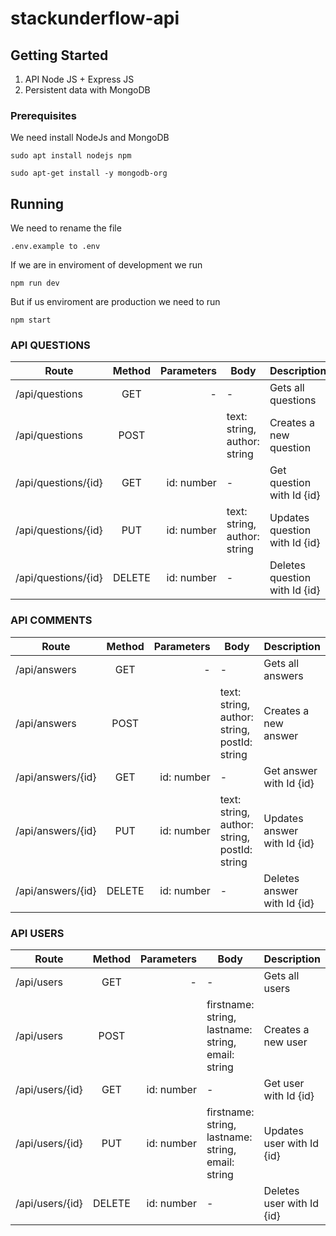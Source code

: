 # stackunderflow-api

## Getting Started

1. API Node JS + Express JS
2. Persistent data with MongoDB

### Prerequisites

We need install NodeJs and MongoDB

```
sudo apt install nodejs npm

sudo apt-get install -y mongodb-org
```

## Running

We need to rename the file 

```
.env.example to .env
```

If we are in enviroment of development we run
```
npm run dev
```
But if us enviroment are production we need to run
```
npm start
```

### API QUESTIONS
| Route               | Method | Parameters | Body                                | Description                   |
| ------------------- | :----: | ---------: | ----------------------------------- | ------------------------------|
| /api/questions      |  GET   |          - | -                                   | Gets all questions            |
| /api/questions      |  POST  |            | text: string, author: string        | Creates a new question        |
| /api/questions/{id} |  GET   | id: number | -                                   | Get question with Id {id}     |
| /api/questions/{id} |  PUT   | id: number | text: string, author: string        | Updates question with Id {id} |
| /api/questions/{id} | DELETE | id: number | -                                   | Deletes question with Id {id} |

### API COMMENTS
| Route             | Method | Parameters | Body                                                | Description                 |
| ----------------- | :----: | ---------: | --------------------------------------------------- | ----------------------------|
| /api/answers      |  GET   |          - | -                                                   | Gets all answers            |
| /api/answers      |  POST  |            | text: string, author: string, postId: string        | Creates a new answer        |
| /api/answers/{id} |  GET   | id: number | -                                                   | Get answer with Id {id}     |
| /api/answers/{id} |  PUT   | id: number | text: string, author: string, postId: string        | Updates answer with Id {id} |
| /api/answers/{id} | DELETE | id: number | -                                                   | Deletes answer with Id {id} |

### API USERS
| Route           | Method | Parameters | Body                                               | Description               |
| --------------- | :----: | ---------: | ---------------------------------------------------| ------------------------- |
| /api/users      |  GET   |          - | -                                                  | Gets all users            |
| /api/users      |  POST  |            | firstname: string, lastname: string, email: string | Creates a new user        |
| /api/users/{id} |  GET   | id: number | -                                                  | Get user with Id {id}     |
| /api/users/{id} |  PUT   | id: number | firstname: string, lastname: string, email: string | Updates user with Id {id} |
| /api/users/{id} | DELETE | id: number | -                                                  | Deletes user with Id {id} |